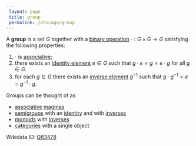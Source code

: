 ```yaml
---
 layout: page
 title: group
 permalink: /chicago/group
---
```

A **group** is a set $G$ together with a [binary operation](https://defsmath.github.io/DefsMath/binary_operation) $\cdot:G\times G \to G$ satisfying the following properties:
1. $\cdot$ is [associative](https://defsmath.github.io/DefsMath/associative);
2. there exists an [identity element](https://defsmath.github.io/DefsMath/identity_element) $e \in G$ such that $g\cdot e = g = e\cdot g$ for all $g \in G$.
3. for each $g \in G$ there exists an [inverse element](https://defsmath.github.io/DefsMath/inverse_element) $g^{-1}$ such that $g\cdot g^{-1} = e = g^{-1}\cdot g$.



Groups can be thought of as 
- [associative](https://defsmath.github.io/DefsMath/associative) [magmas](https://defsmath.github.io/DefsMath/magma)
- [semigroups](https://defsmath.github.io/DefsMath/semigroup) with an [identity](https://defsmath.github.io/DefsMath/identity_element) and with [inverses](https://defsmath.github.io/DefsMath/inverse_element)
- [monoids](https://defsmath.github.io/DefsMath/monoid) with [inverses](https://defsmath.github.io/DefsMath/################inverses)
- [categories](https://defsmath.github.io/DefsMath/category) with a single object

Wikidata ID: [Q83478](https://www.wikidata.org/wiki/Q83478)